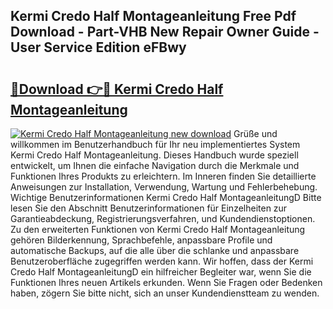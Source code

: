 ## Kermi Credo Half Montageanleitung Free Pdf Download - Part-VHB New Repair Owner Guide - User Service Edition eFBwy

# <h2><a href="http://df7xqg.blite.top/?on=Kermi+Credo+Half+Montageanleitung">🔗Download 👉🔴 Kermi Credo Half Montageanleitung</a></h2>

[![Kermi Credo Half Montageanleitung new download](https://i.imgur.com/lujVjoI.png)](http://df7xqg.blite.top/?on=Kermi+Credo+Half+Montageanleitung)
Grüße und willkommen im Benutzerhandbuch für Ihr neu implementiertes System Kermi Credo Half Montageanleitung. Dieses Handbuch wurde speziell entwickelt, um Ihnen die einfache Navigation durch die Merkmale und Funktionen Ihres Produkts zu erleichtern. Im Inneren finden Sie detaillierte Anweisungen zur Installation, Verwendung, Wartung und Fehlerbehebung. Wichtige Benutzerinformationen Kermi Credo Half MontageanleitungD Bitte lesen Sie den Abschnitt Benutzerinformationen für Einzelheiten zur Garantieabdeckung, Registrierungsverfahren, und Kundendienstoptionen. Zu den erweiterten Funktionen von Kermi Credo Half Montageanleitung gehören Bilderkennung, Sprachbefehle, anpassbare Profile und automatische Backups, auf die alle über die schlanke und anpassbare Benutzeroberfläche zugegriffen werden kann. Wir hoffen, dass der Kermi Credo Half MontageanleitungD ein hilfreicher Begleiter war, wenn Sie die Funktionen Ihres neuen Artikels erkunden. Wenn Sie Fragen oder Bedenken haben, zögern Sie bitte nicht, sich an unser Kundendienstteam zu wenden.
